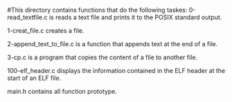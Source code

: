 #This directory contains functions that do the following taskes:
0-read_textfile.c is reads a text file and prints it to the POSIX standard output.

1-creat_file.c creates a file.

2-append_text_to_file.c is a function that appends text at the end of a file.

3-cp.c is a program that copies the content of a file to another file.

100-elf_header.c displays the information contained in the ELF header at the start of an ELF file.

main.h contains all function prototype.
